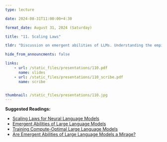 ```yaml
---
type: lecture

date: 2024-08-31T11:00:00+4:30

format_date: August 31, 2024 (Saturday)

title: "11. Scaling Laws"

tldr: "Discussion on emergent abilities of LLMs. Understanding the empirical scaling laws for neural language model performance on the cross-entropy loss &ndash; Kaplan laws, Chinchilla scaling laws. Discussion on an alternative perspective on emergent abilities &ndash; are these abilities really 'emergent'?"

hide_from_announcments: false

links: 
    - url: /static_files/presentations/110.pdf
      name: slides
    - url: /static_files/presentations/110_scribe.pdf
      name: scribe


thumbnail: /static_files/presentations/110.jpg
---
```

<!-- Other additional contents using markdown -->
**Suggested Readings:**
- [Scaling Laws for Neural Language Models](https://arxiv.org/pdf/2001.08361)
- [Emergent Abilities of Large Language Models](https://arxiv.org/pdf/2206.07682)
- [Training Compute-Optimal Large Language Models](https://arxiv.org/pdf/2203.15556)
- [Are Emergent Abilities of Large Language Models a Mirage?](https://arxiv.org/pdf/2304.15004)
